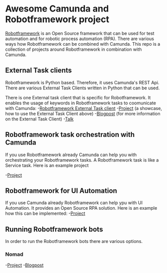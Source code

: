 # Awesome Camunda and Robotframework project
[Robotframework](https://robotframework.org/) is an Open Source framework that can be used for test automation and for robotic process automation (RPA). There are various ways how Robotframework can be combined with Camunda. This repo is a collection of projects around Robotframework in combination with Camunda. 

## External Task clients
Robotframework is Python based. Therefore, it uses Camunda's REST Api. There are various External Task Clients written in Python that can be used. 

There is one External task client that is specific for Robotframework. It enables the usage of keywords in Robotframework tasks to coomunicate with Camunda: 
 -[Robotframework External Task client](https://github.com/MarketSquare/robotframework-camunda)
 -[Project](https://gitlab.com/noordsestern/camunda-invade-example) (a showcase, how to use the External Task Client above)
 -[Blogpost](https://www.postadress-techblog.de/post/camunda-robot-framework) (for more information on the External Task Client)
 -[Talk](https://robocon.io/#robotframework-camunda-library:-orchestrating-robotic-tasks-with-camunda)


## Robotframework task orchestration with Camunda
If you use Robotframework already Camunda can help you with orchestrating your Robotframework tasks. A Robotframework task is like a Service task.  Here is an example project

 -[Project](https://github.com/TheProjectAurora/camunda-robotframework-demo/)
 
 
## Robotframework for UI Automation
If you use Camunda already Robotframework can help ypu with UI Automation. It provides an Open Source RPA solution. Here is an example how this can be implemented:
 -[Project](https://gitlab.com/atsoukka/robot-rpa-playground/)
 
## Running Robotframework bots
In order to run the Robotframework bots there are various options.

### Nomad
-[Project](https://gitlab.com/vasara-bpm/camunda-nomad-client/)
-[Blogpost](https://datakurre.pandala.org/2021/04/camunda-nomad-robotframework-rpa/)


